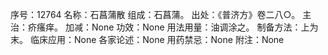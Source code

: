 序号：12764
名称：石菖蒲散
组成：石菖蒲。
出处：《普济方》卷二八○。
主治：疥瘙痒。
加减：None
功效：None
用法用量：油调涂之。
制备方法：上为末。
临床应用：None
各家论述：None
用药禁忌：None
附注：None
